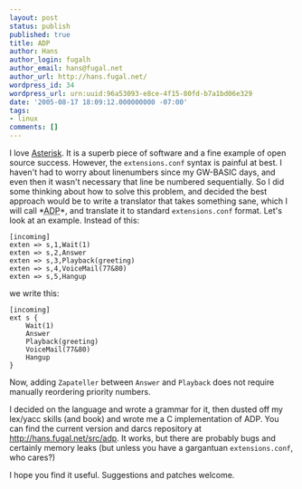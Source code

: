 ```yaml
---
layout: post
status: publish
published: true
title: ADP
author: Hans
author_login: fugalh
author_email: hans@fugal.net
author_url: http://hans.fugal.net/
wordpress_id: 34
wordpress_url: urn:uuid:96a53093-e8ce-4f15-80fd-b7a1bd06e329
date: '2005-08-17 18:09:12.000000000 -07:00'
tags:
- linux
comments: []
---
```

<p>I love <a href="http://www.asterisk.org/">Asterisk</a>. It is a superb piece of software
and a fine example of open source success. However, the <code>extensions.conf</code>
syntax is painful at best. I haven't had to worry about linenumbers since my
GW-BASIC days, and even then it wasn't necessary that line be numbered
sequentially. So I did some thinking about how to solve this problem, and
decided the best approach would be to write a translator that takes something
sane, which I will call *<acronym title="Asterisk Dial Plan
language">ADP</acronym>*, and translate it to standard <code>extensions.conf</code>
format.  Let's look at an example. Instead of this:</p>

<pre><code>[incoming]
exten =&gt; s,1,Wait(1)
exten =&gt; s,2,Answer
exten =&gt; s,3,Playback(greeting)
exten =&gt; s,4,VoiceMail(77&amp;80)
exten =&gt; s,5,Hangup
</code></pre>

<p>we write this:</p>

<pre><code>[incoming]
ext s {
    Wait(1)
    Answer
    Playback(greeting)
    VoiceMail(77&amp;80)
    Hangup
}
</code></pre>

<p>Now, adding <code>Zapateller</code> between <code>Answer</code> and <code>Playback</code> does not require
manually reordering priority numbers.</p>

<p>I decided on the language and wrote a grammar for it, then dusted off my
lex/yacc skills (and book) and wrote me a C implementation of ADP. You can find
the current version and darcs repository at <a href="http://hans.fugal.net/src/adp">http://hans.fugal.net/src/adp</a>. It
works, but there are probably bugs and certainly memory leaks (but unless you
have a gargantuan <code>extensions.conf</code>, who cares?)</p>

<p>I hope you find it useful. Suggestions and patches welcome.</p>
